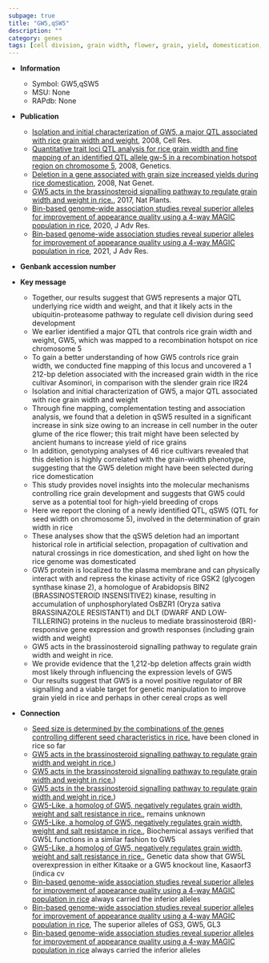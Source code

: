 ```yaml
---
subpage: true
title: "GW5,qSW5"
description: ""
category: genes
tags: [cell division, grain width, flower, grain, yield, domestication, seed, breeding, seed development, growth, grain yield, brassinosteroid,  BR , Brassinosteroid, nucleus, plasma membrane, Kinase]
---
```


* **Information**  
    + Symbol: GW5,qSW5  
    + MSU: None  
    + RAPdb: None  

* **Publication**  
    + [Isolation and initial characterization of GW5, a major QTL associated with rice grain width and weight](http://www.ncbi.nlm.nih.gov/pubmed?term=Isolation+and+initial+characterization+of+GW5,+a+major+QTL+associated+with+rice+grain+width+and+weight%5BTitle%5D), 2008, Cell Res.
    + [Quantitative trait loci QTL analysis for rice grain width and fine mapping of an identified QTL allele gw-5 in a recombination hotspot region on chromosome 5](http://www.ncbi.nlm.nih.gov/pubmed?term=Quantitative+trait+loci+QTL+analysis+for+rice+grain+width+and+fine+mapping+of+an+identified+QTL+allele+gw-5+in+a+recombination+hotspot+region+on+chromosome+5%5BTitle%5D), 2008, Genetics.
    + [Deletion in a gene associated with grain size increased yields during rice domestication](http://www.ncbi.nlm.nih.gov/pubmed?term=Deletion+in+a+gene+associated+with+grain+size+increased+yields+during+rice+domestication%5BTitle%5D), 2008, Nat Genet.
    + [GW5 acts in the brassinosteroid signalling pathway to regulate grain width and weight in rice.](http://www.ncbi.nlm.nih.gov/pubmed?term=GW5+acts+in+the+brassinosteroid+signalling+pathway+to+regulate+grain+width+and+weight+in+rice.%5BTitle%5D), 2017, Nat Plants.
    + [Bin-based genome-wide association studies reveal superior alleles for improvement of appearance quality using a 4-way MAGIC population in rice](http://www.ncbi.nlm.nih.gov/pubmed?term=Bin-based+genome-wide+association+studies+reveal+superior+alleles+for+improvement+of+appearance+quality+using+a+4-way+MAGIC+population+in+rice%5BTitle%5D), 2020, J Adv Res.
    + [Bin-based genome-wide association studies reveal superior alleles for improvement of appearance quality using a 4-way MAGIC population in rice](http://www.ncbi.nlm.nih.gov/pubmed?term=Bin-based+genome-wide+association+studies+reveal+superior+alleles+for+improvement+of+appearance+quality+using+a+4-way+MAGIC+population+in+rice%5BTitle%5D), 2021, J Adv Res.

* **Genbank accession number**  

* **Key message**  
    + Together, our results suggest that GW5 represents a major QTL underlying rice width and weight, and that it likely acts in the ubiquitin-proteasome pathway to regulate cell division during seed development
    + We earlier identified a major QTL that controls rice grain width and weight, GW5, which was mapped to a recombination hotspot on rice chromosome 5
    + To gain a better understanding of how GW5 controls rice grain width, we conducted fine mapping of this locus and uncovered a 1 212-bp deletion associated with the increased grain width in the rice cultivar Asominori, in comparison with the slender grain rice IR24
    + Isolation and initial characterization of GW5, a major QTL associated with rice grain width and weight
    + Through fine mapping, complementation testing and association analysis, we found that a deletion in qSW5 resulted in a significant increase in sink size owing to an increase in cell number in the outer glume of the rice flower; this trait might have been selected by ancient humans to increase yield of rice grains
    + In addition, genotyping analyses of 46 rice cultivars revealed that this deletion is highly correlated with the grain-width phenotype, suggesting that the GW5 deletion might have been selected during rice domestication
    + This study provides novel insights into the molecular mechanisms controlling rice grain development and suggests that GW5 could serve as a potential tool for high-yield breeding of crops
    + Here we report the cloning of a newly identified QTL, qSW5 (QTL for seed width on chromosome 5), involved in the determination of grain width in rice
    + These analyses show that the qSW5 deletion had an important historical role in artificial selection, propagation of cultivation and natural crossings in rice domestication, and shed light on how the rice genome was domesticated
    + GW5 protein is localized to the plasma membrane and can physically interact with and repress the kinase activity of rice GSK2 (glycogen synthase kinase 2), a homologue of Arabidopsis BIN2 (BRASSINOSTEROID INSENSITIVE2) kinase, resulting in accumulation of unphosphorylated OsBZR1 (Oryza sativa BRASSINAZOLE RESISTANT1) and DLT (DWARF AND LOW-TILLERING) proteins in the nucleus to mediate brassinosteroid (BR)-responsive gene expression and growth responses (including grain width and weight)
    + GW5 acts in the brassinosteroid signalling pathway to regulate grain width and weight in rice.
    + We provide evidence that the 1,212-bp deletion affects grain width most likely through influencing the expression levels of GW5
    + Our results suggest that GW5 is a novel positive regulator of BR signalling and a viable target for genetic manipulation to improve grain yield in rice and perhaps in other cereal crops as well

* **Connection**  
    + [Seed size is determined by the combinations of the genes controlling different seed characteristics in rice.](GS3,+GW2,+qSW5/GW5+and+GIF1) have been cloned in rice so far
    + [GW5 acts in the brassinosteroid signalling pathway to regulate grain width and weight in rice.](including+grain+width+and+weight))
    + [GW5 acts in the brassinosteroid signalling pathway to regulate grain width and weight in rice.](including+grain+width+and+weight))
    + [GW5 acts in the brassinosteroid signalling pathway to regulate grain width and weight in rice.](including+grain+width+and+weight))
    + [GW5-Like, a homolog of GW5, negatively regulates grain width, weight and salt resistance in rice.](GW5L), remains unknown
    + [GW5-Like, a homolog of GW5, negatively regulates grain width, weight and salt resistance in rice.](http://www.ncbi.nlm.nih.gov/pubmed?term=GW5-Like,+a+homolog+of+GW5,+negatively+regulates+grain+width,+weight+and+salt+resistance+in+rice.%5BTitle%5D),  Biochemical assays verified that GW5L functions in a similar fashion to GW5
    + [GW5-Like, a homolog of GW5, negatively regulates grain width, weight and salt resistance in rice.](indica+cv),  Genetic data show that GW5L overexpression in either Kitaake or a GW5 knockout line, Kasaorf3 (indica cv
    + [Bin-based genome-wide association studies reveal superior alleles for improvement of appearance quality using a 4-way MAGIC population in rice](GC2) always carried the inferior alleles
    + [Bin-based genome-wide association studies reveal superior alleles for improvement of appearance quality using a 4-way MAGIC population in rice](http://www.ncbi.nlm.nih.gov/pubmed?term=Bin-based+genome-wide+association+studies+reveal+superior+alleles+for+improvement+of+appearance+quality+using+a+4-way+MAGIC+population+in+rice%5BTitle%5D),  The superior alleles of GS3, GW5, GL3
    + [Bin-based genome-wide association studies reveal superior alleles for improvement of appearance quality using a 4-way MAGIC population in rice](GC2) always carried the inferior alleles



